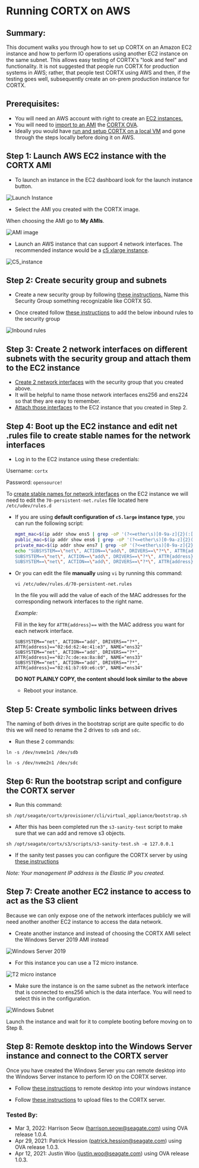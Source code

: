 # Running CORTX on AWS


Summary:
----
This document walks you through how to set up CORTX on an Amazon EC2 instance and how to perform IO operations using another EC2 instance on the same subnet.  This allows easy testing of CORTX's "look and feel" and functionality. It is not suggested that people run CORTX for production systems in AWS; rather, that people test CORTX using AWS and then, if the testing goes well, subsequently create an on-prem production instance for CORTX.

Prerequisites:
-------

- You will need an AWS account with right to create an [EC2 instances.](https://aws.amazon.com/ec2/?ec2-whats-new.sort-by=item.additionalFields.postDateTime&ec2-whats-new.sort-order=desc) 
- You will need to [import to an AMI](https://docs.aws.amazon.com/vm-import/latest/userguide/vmimport-image-import.html) the [CORTX OVA](https://github.com/Seagate/cortx/releases/download/cortx-ova-1.0.4-632/cortx-ova-1.0.4.ova).
- Ideally you would have [run and setup CORTX on a local VM](https://github.com/Seagate/cortx/blob/main/doc/ova/1.0.4/CORTX_on_Open_Virtual_Appliance.rst) and gone through the steps locally before doing it on AWS.


Step 1: Launch AWS EC2 instance with the CORTX AMI
--------

- To launch an instance in the EC2 dashboard look for the launch instance button.

![Launch Instance](images/launchInstance.png)

- Select the AMI you created with the CORTX image. 

When choosing the AMI go to **My AMIs**.
 
![AMI image](images/SelectAMI.png)

- Launch an AWS instance that can support 4 network interfaces. The recommended instance would be a [c5 xlarge instance](https://aws.amazon.com/ec2/instance-types/c5/).

![C5_instance](images/EC2instanceType.png)

Step 2: Create security group and subnets
------
- Create a new security group by following [these instructions.](https://docs.aws.amazon.com/vpc/latest/userguide/VPC_SecurityGroups.html#CreatingSecurityGroups) Name this Security Group something recognizable like CORTX SG.

- Once created follow [these instructions](https://docs.aws.amazon.com/vpc/latest/userguide/VPC_SecurityGroups.html#working-with-security-group-rules) to add the below inbound rules to the security group

![Inbound rules](images/securityGroups.png)

Step 3: Create 2 network interfaces on different subnets with the security group and attach them to the EC2 instance
----

- [Create 2 network interfaces](https://docs.aws.amazon.com/AWSEC2/latest/UserGuide/using-eni.html#create_eni) with the security group that you created above.
- It will be helpful to name those network interfaces ens256 and ens224 so that they are easy to remember.
- [Attach those interfaces](https://docs.aws.amazon.com/AWSEC2/latest/UserGuide/using-eni.html#attach_eni) to the EC2 instance that you created in Step 2.

Step 4: Boot up the EC2 instance and edit net .rules file to create stable names for the network interfaces
---------------
 
 - Log in to the EC2 instance using these credentials:
 
 Username: `cortx`
 
 Password: `opensource!`
 
 To [create stable names for network interfaces](http://www.linuxfromscratch.org/lfs/view/6.3/chapter07/network.html) on the EC2 instance we will need to edit the `70-persistent-net.rules` file located here `/etc/udev/rules.d`
 
- If you are using **default configuration of `c5.large` instance type**, you can run the following script:
   ```sh
   mgmt_mac=$(ip addr show ens5 | grep -oP '(?<=ether\s)[0-9a-z]{2}(:[0-9a-z]{2}){5}')
   public_mac=$(ip addr show ens6 | grep -oP '(?<=ether\s)[0-9a-z]{2}(:[0-9a-z]{2}){5}')
   private_mac=$(ip addr show ens7 | grep -oP '(?<=ether\s)[0-9a-z]{2}(:[0-9a-z]{2}){5}')
   echo "SUBSYSTEM==\"net\", ACTION==\"add\", DRIVERS==\"?*\", ATTR{address}==\"$mgmt_mac\", NAME=\"ens32\"
   SUBSYSTEM==\"net\", ACTION==\"add\", DRIVERS==\"?*\", ATTR{address}==\"$public_mac\", NAME=\"ens33\"
   SUBSYSTEM==\"net\", ACTION==\"add\", DRIVERS==\"?*\", ATTR{address}==\"$private_mac\", NAME=\"ens34\"" > /etc/udev/rules.d/70-persistent-net.rules
   ```

 - Or you can edit the file **manually** using `vi` by running this command:
 
   `vi /etc/udev/rules.d/70-persistent-net.rules`

   In the file you will add the value of each of the MAC addresses for the corresponding network interfaces to the right name.


   *Example:*

   Fill in the key for `ATTR{address}==` with the MAC address you want for each network interface.
   ```
   SUBSYSTEM=="net", ACTION=="add", DRIVERS=="?*", ATTR{address}=="02:6d:62:4e:41:e3", NAME="ens32"
   SUBSYSTEM=="net", ACTION=="add", DRIVERS=="?*", ATTR{address}=="02:7c:de:ea:8a:8d", NAME="ens33"
   SUBSYSTEM=="net", ACTION=="add", DRIVERS=="?*", ATTR{address}=="02:61:b7:69:e6:c9", NAME="ens34"
   ```
   **DO NOT PLAINLY COPY, the content should look similar to the above**

   - Reboot your instance.

Step 5: Create symbolic links between drives
-------
The naming of both drives in the bootstrap script are quite specific to do this we will need to rename the 2 drives to `sdb` and `sdc`.

- Run these 2 commands:

```ln -s /dev/nvme1n1 /dev/sdb```

```ln -s /dev/nvme2n1 /dev/sdc```

Step 6: Run the bootstrap script and configure the CORTX server
--------

- Run this command:

`sh /opt/seagate/cortx/provisioner/cli/virtual_appliance/bootstrap.sh`

- After this has been completed run the `s3-sanity-test` script to make sure that we can add and remove s3 objects.

`sh /opt/seagate/cortx/s3/scripts/s3-sanity-test.sh -e 127.0.0.1`

- If the sanity test passes you can configure the CORTX server by using [these instructions](https://github.com/Seagate/cortx/blob/main/doc/Preboarding_and_Onboarding.rst)

*Note: Your management IP address is the Elastic IP you created.*

Step 7: Create another EC2 instance to access to act as the S3 client
-------

Because we can only expose one of the network interfaces publicly we will need another another EC2 instance to access the data network. 

- Create another instance and instead of choosing the CORTX AMI select the Windows Server 2019 AMI instead

![Windows Server 2019](images/EC2instanceWindowsServer2019.png)

- For this instance you can use a T2 micro instance.

![T2 micro instance](images/t2microInstance.png)

- Make sure the instance is on the same subnet as the network interface that is connected to ens256 which is the data interface. You will need to select this in the configuration.

![Windows Subnet](images/WindowsSubnet.png)

Launch the instance and wait for it to complete booting before moving on to Step 8.


Step 8: Remote desktop into the Windows Server instance and connect to the CORTX server
-------

Once you have created the Windows Server you can remote desktop into the Windows Server instance to perform IO on the CORTX server.

- Follow [these instructions](https://docs.aws.amazon.com/AWSEC2/latest/WindowsGuide/connecting_to_windows_instance.html#connect-rdp) to remote desktop into your windows instance

- Follow  [these instructions](https://github.com/Seagate/cortx/blob/main/doc/testing_io.rst) to upload files to the CORTX server.

### Tested By:

- Mar 3, 2022: Harrison Seow (harrison.seow@seagate.com) using OVA release 1.0.4.
- Apr 29, 2021: Patrick Hession (patrick.hession@seagate.com) using OVA release 1.0.3.
- Apr 12, 2021: Justin Woo (justin.woo@seagate.com) using OVA release 1.0.3.
